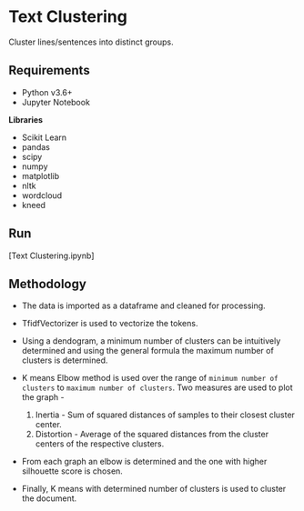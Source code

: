 # Text Clustering

Cluster lines/sentences into distinct groups.

## Requirements

- Python v3.6+
- Jupyter Notebook

**Libraries**

- Scikit Learn
- pandas
- scipy
- numpy
- matplotlib
- nltk
- wordcloud
- kneed


## Run

[Text Clustering.ipynb]


## Methodology

- The data is imported as a dataframe and cleaned for processing.  

- TfidfVectorizer is used to vectorize the tokens.  

- Using a dendogram, a minimum number of clusters can be intuitively determined and using the general formula the maximum number of clusters is determined.

- K means Elbow method is used over the range of `minimum number of clusters` to `maximum number of clusters`. Two measures are used to plot the graph -  
  
    1. Inertia - Sum of squared distances of samples to their closest cluster center.  
    2. Distortion - Average of the squared distances from the cluster centers of the respective clusters.  

- From each graph an elbow is determined and the one with higher silhouette score is chosen.  

- Finally, K means with determined number of clusters is used to cluster the document.
